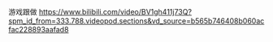 游戏跟做
https://www.bilibili.com/video/BV1gh411j73Q?spm_id_from=333.788.videopod.sections&vd_source=b565b746408b060acfac228893aafad8
